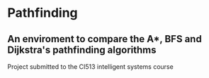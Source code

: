 # Pathfinding
## An enviroment to compare the A*, BFS and Dijkstra's pathfinding algorithms
Project submitted to the CI513 intelligent systems course
